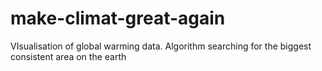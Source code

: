 # make-climat-great-again
VIsualisation of global warming data. Algorithm searching for the biggest consistent area on the earth
